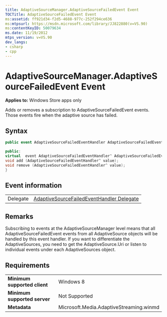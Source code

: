 ```yaml
---
title: AdaptiveSourceManager.AdaptiveSourceFailedEvent Event
TOCTitle: AdaptiveSourceFailedEvent Event
ms:assetid: ff921d34-f2d5-4688-977c-252f294ce636
ms:mtpsurl: https://msdn.microsoft.com/library/JJ822880(v=VS.90)
ms:contentKeyID: 50079634
ms.date: 11/19/2012
mtps_version: v=VS.90
dev_langs:
- csharp
- cpp
---
```


# AdaptiveSourceManager.AdaptiveSourceFailedEvent Event

**Applies to:** Windows Store apps only

Adds or removes a subscription to AdaptiveSourceFailedEvent events. Those events fire when the adaptive source has failed.

## Syntax

```csharp
public event AdaptiveSourceFailedEventHandler AdaptiveSourceFailedEvent
```

```cpp
public:
virtual  event AdaptiveSourceFailedEventHandler^ AdaptiveSourceFailedEvent {
void add (AdaptiveSourceFailedEventHandler^ value);
void remove (AdaptiveSourceFailedEventHandler^ value);
}
```

## Event information

|||
|--- |--- |
|Delegate|[AdaptiveSourceFailedEventHandler Delegate](adaptivesourcefailedeventhandler-delegate.md)|


## Remarks

Subscribing to events at the AdaptiveSourceManager level means that all AdaptiveSourceFailedEvent events from all AdaptiveSource objects will be handled by this event handler. If you want to differentiate the AdaptiveSources, you need to get the AdaptiveSource.Uri or listen to individual events under each AdaptiveSources object.

## Requirements

|||
|--- |--- |
|**Minimum supported client**|Windows 8|
|**Minimum supported server**|Not Supported|
|**Metadata**|Microsoft.Media.AdaptiveStreaming.winmd|

